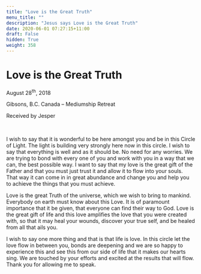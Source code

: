 ```yaml
---
title: "Love is the Great Truth"
menu_title: ""
description: "Jesus says Love is the Great Truth"
date: 2020-06-01 07:27:15+11:00
draft: False
hidden: True
weight: 358
---
```

# Love is the Great Truth

August 28<sup>th</sup>, 2018

Gibsons, B.C. Canada – Mediumship Retreat

Received by Jesper

 

I wish to say that it is wonderful to be here amongst you and be in this Circle of Light. The light is building very strongly here now in this circle. I wish to say that everything is well and as it should be. No need for any worries. We are trying to bond with every one of you and work with you in a way that we can, the best possible way. I want to say that my love is the great gift of the Father and that you must just trust it and allow it to flow into your souls. That way it can come in in great abundance and change you and help you to achieve the things that you must achieve.  

Love is the great Truth of the universe, which we wish to bring to mankind. Everybody on earth must know about this Love. It is of paramount importance that it be given, that everyone can find their way to God. Love is the great gift of life and this love amplifies the love that you were created with, so that it may heal your wounds, discover your true self, and be healed from all that ails you.  

I wish to say one more thing and that is that life is love. In this circle let the love flow in between you, bonds are deepening and we are so happy to experience this and see this from our side of life that it makes our hearts sing. We are touched by your efforts and excited at the results that will flow. Thank you for allowing me to speak. 